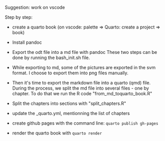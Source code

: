 Suggestion: work on vscode 

Step by step:

- create a quarto book (on vscode: palette => Quarto: create a project => book)

- Install pandoc 
- Export the odt file into a md file with pandoc
These two steps can be done by running the bash_init.sh file.

- While exporting to md, some of the pictures are exported in the svm format. 
I choose to export them into png files manually.

- Then it's time to export the markdown file into a quarto (qmd) file. During the process, we split the md file into several files - one by chapter. To do that we run the R code "from_md_toquarto_book.R"

- Split the chapters into sections with "split_chapters.R"

- update the _quarto.yml, mentionning the list of chapters

- create github pages with the command line: `quarto publish gh-pages`

- render the quarto book with `quarto render`